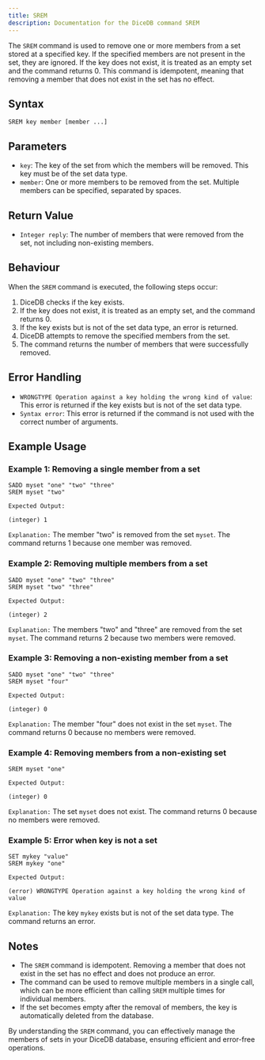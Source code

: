 ```yaml
---
title: SREM
description: Documentation for the DiceDB command SREM
---
```


The `SREM` command is used to remove one or more members from a set stored at a specified key. If the specified members are not present in the set, they are ignored. If the key does not exist, it is treated as an empty set and the command returns 0. This command is idempotent, meaning that removing a member that does not exist in the set has no effect.

## Syntax

```
SREM key member [member ...]
```

## Parameters

- `key`: The key of the set from which the members will be removed. This key must be of the set data type.
- `member`: One or more members to be removed from the set. Multiple members can be specified, separated by spaces.

## Return Value

- `Integer reply`: The number of members that were removed from the set, not including non-existing members.

## Behaviour

When the `SREM` command is executed, the following steps occur:

1. DiceDB checks if the key exists.
2. If the key does not exist, it is treated as an empty set, and the command returns 0.
3. If the key exists but is not of the set data type, an error is returned.
4. DiceDB attempts to remove the specified members from the set.
5. The command returns the number of members that were successfully removed.

## Error Handling

- `WRONGTYPE Operation against a key holding the wrong kind of value`: This error is returned if the key exists but is not of the set data type.
- `Syntax error`: This error is returned if the command is not used with the correct number of arguments.

## Example Usage

### Example 1: Removing a single member from a set

```DiceDB
SADD myset "one" "two" "three"
SREM myset "two"
```

`Expected Output:`

```
(integer) 1
```

`Explanation:` The member "two" is removed from the set `myset`. The command returns 1 because one member was removed.

### Example 2: Removing multiple members from a set

```DiceDB
SADD myset "one" "two" "three"
SREM myset "two" "three"
```

`Expected Output:`

```
(integer) 2
```

`Explanation:` The members "two" and "three" are removed from the set `myset`. The command returns 2 because two members were removed.

### Example 3: Removing a non-existing member from a set

```DiceDB
SADD myset "one" "two" "three"
SREM myset "four"
```

`Expected Output:`

```
(integer) 0
```

`Explanation:` The member "four" does not exist in the set `myset`. The command returns 0 because no members were removed.

### Example 4: Removing members from a non-existing set

```DiceDB
SREM myset "one"
```

`Expected Output:`

```
(integer) 0
```

`Explanation:` The set `myset` does not exist. The command returns 0 because no members were removed.

### Example 5: Error when key is not a set

```DiceDB
SET mykey "value"
SREM mykey "one"
```

`Expected Output:`

```
(error) WRONGTYPE Operation against a key holding the wrong kind of value
```

`Explanation:` The key `mykey` exists but is not of the set data type. The command returns an error.

## Notes

- The `SREM` command is idempotent. Removing a member that does not exist in the set has no effect and does not produce an error.
- The command can be used to remove multiple members in a single call, which can be more efficient than calling `SREM` multiple times for individual members.
- If the set becomes empty after the removal of members, the key is automatically deleted from the database.

By understanding the `SREM` command, you can effectively manage the members of sets in your DiceDB database, ensuring efficient and error-free operations.

